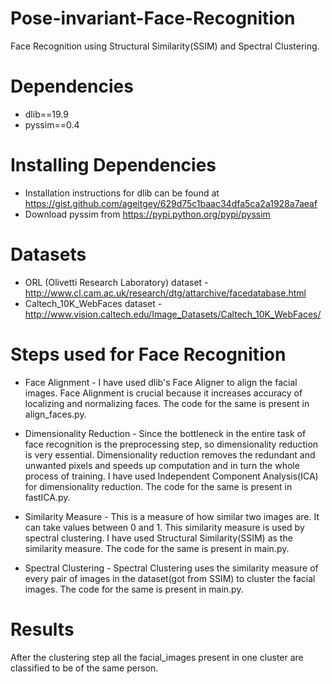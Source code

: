 # Pose-invariant-Face-Recognition
Face Recognition using Structural Similarity(SSIM) and Spectral Clustering.

# Dependencies 
* dlib==19.9
* pyssim==0.4

# Installing Dependencies
* Installation instructions for dlib can be found at https://gist.github.com/ageitgey/629d75c1baac34dfa5ca2a1928a7aeaf
* Download pyssim from https://pypi.python.org/pypi/pyssim

# Datasets
* ORL (Olivetti Research Laboratory) dataset - http://www.cl.cam.ac.uk/research/dtg/attarchive/facedatabase.html
* Caltech_10K_WebFaces dataset - http://www.vision.caltech.edu/Image_Datasets/Caltech_10K_WebFaces/

# Steps used for Face Recognition
* Face Alignment - I have used dlib's Face Aligner to align the facial images. Face Alignment is crucial because it increases  accuracy of localizing and normalizing faces. The code for the same is present in align_faces.py.

* Dimensionality Reduction - Since the bottleneck in the entire task of face recognition is the preprocessing step, so dimensionality reduction is very essential. Dimensionality reduction removes the redundant and unwanted pixels and speeds up computation and in turn the whole process of training. I have used Independent Component Analysis(ICA) for dimensionality reduction. The code for the same is present in fastICA.py.

* Similarity Measure - This is a measure of how similar two images are. It can take values between 0 and 1. This similarity measure is used by spectral clustering. I have used Structural Similarity(SSIM) as the similarity measure. The code for the same is present in main.py.

* Spectral Clustering - Spectral Clustering uses the similarity measure of every pair of images in the dataset(got from SSIM) to cluster the facial images. The code for the same is present in main.py.

# Results
After the clustering step all the facial_images present in one cluster are classified to be of the same person. 
